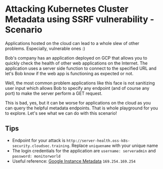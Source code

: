 # Attacking Kubernetes Cluster Metadata using SSRF vulnerability - Scenario

Applications hosted on the cloud can lead to a whole slew of other problems. Especially, vulnerable ones :)

Bob's company has an application deployed on GCP that allows you to quickly check the health of other web applications on the Internet. The application uses a server side function to connect to the specified URL and let's Bob know if the web app is functioning as expected or not.

Well, the most common problem applications like this face is not sanitizing user input which allows Bob to specify any endpoint (and of course any port) to make the server perform a GET request.

This is bad, yes, but it can be worse for applications on the cloud as you can query the helpful metadata endpoints. That is whole playground for you to explore. Let's see what we can do with this scenario!

## Tips

* Endpoint for your attack is `http://server-health.oss-k8s-security.cloudsec.training`. Replace `uniquename` with your unique name
* The login credentials for the application are `username: serveradmin` and `password: monitorworld`
* Useful reference: [Google Instance Metadata](https://cloud.google.com/appengine/docs/standard/java/accessing-instance-metadata) `169.254.169.254`

